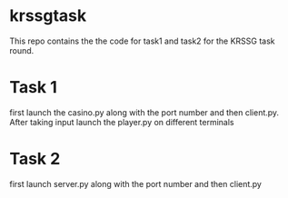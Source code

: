 # krssgtask

This repo contains the the code for task1 and task2 for the KRSSG task round.

# Task 1
first launch the casino.py along with the port number and then client.py. After taking input launch the player.py on different terminals

# Task 2
first launch server.py along with the port number and then client.py
